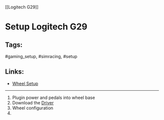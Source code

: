 [[Logitech G29]]

# Setup Logitech G29

## Tags:
#gaming_setup, #simracing, #setup

## Links:
- [Wheel Setup](https://coachdaveacademy.com/tutorials/how-to-set-up-your-logitech-g29-for-acc/)
---

1) Plugin power and pedals into wheel base
2) Download the [Driver](https://support.logi.com/hc/en-us/articles/360025298133)
3) Wheel configuration
4) 


